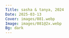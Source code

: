 ```yaml
---
Title: sasha & tanya, 2024
Date: 2025-03-13
Cover: images/081.webp
Image: images/081@2x.webp
Bg: dark
---
```

